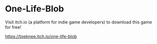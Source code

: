 # One-Life-Blob

Visit itch.io (a platform for indie game developers) to download this game for free!

https://toeknee.itch.io/one-life-blob
